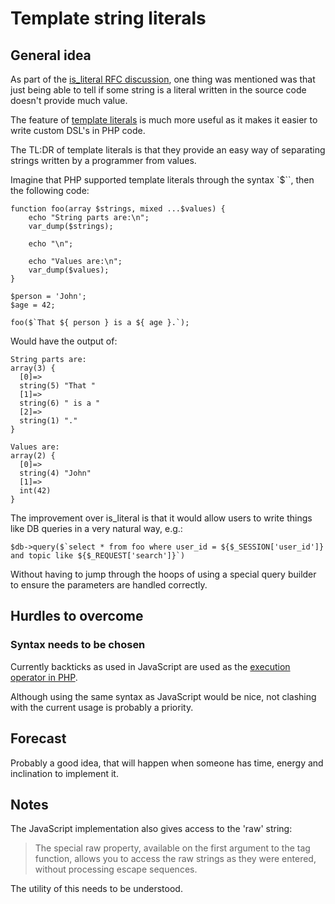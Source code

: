 # Template string literals

## General idea

As part of the [is_literal RFC discussion](https://wiki.php.net/rfc/is_literal), one thing was mentioned was that just being able to tell if some string is a literal written in the source code doesn't provide much value.

The feature of [template literals](https://developer.mozilla.org/en-US/docs/Web/JavaScript/Reference/Template_literals) is much more useful as it makes it easier to write custom DSL's in PHP code.

The TL:DR of template literals is that they provide an easy way of separating strings written by a programmer from values.

Imagine that PHP supported template literals through the syntax `$\``, then the following code:

```
function foo(array $strings, mixed ...$values) {
    echo "String parts are:\n";
    var_dump($strings);

    echo "\n";

    echo "Values are:\n";
    var_dump($values);
}

$person = 'John';
$age = 42;

foo($`That ${ person } is a ${ age }.`);

```

Would have the output of:

```
String parts are:
array(3) {
  [0]=>
  string(5) "That "
  [1]=>
  string(6) " is a "
  [2]=>
  string(1) "."
}

Values are:
array(2) {
  [0]=>
  string(4) "John"
  [1]=>
  int(42)
}
```

The improvement over is_literal is that it would allow users to write things like DB queries in a very natural way, e.g.:

```
$db->query($`select * from foo where user_id = ${$_SESSION['user_id']} and topic like ${$_REQUEST['search']}`)
```

Without having to jump through the hoops of using a special query builder to ensure the parameters are handled correctly.


## Hurdles to overcome

### Syntax needs to be chosen

Currently backticks as used in JavaScript are used as the [execution operator in PHP](https://www.php.net/manual/en/language.operators.execution.php).

Although using the same syntax as JavaScript would be nice, not clashing with the current usage is probably a priority.


## Forecast

Probably a good idea, that will happen when someone has time, energy and inclination to implement it.

## Notes

The JavaScript implementation also gives access to the 'raw' string:

> The special raw property, available on the first argument to
> the tag function, allows you to access the raw strings as they
> were entered, without processing escape sequences.

The utility of this needs to be understood.
